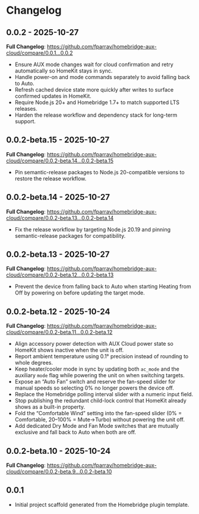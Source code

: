 # Changelog

## 0.0.2 - 2025-10-27

**Full Changelog**: https://github.com/fparrav/homebridge-aux-cloud/compare/0.0.1...0.0.2

- Ensure AUX mode changes wait for cloud confirmation and retry automatically so HomeKit stays in sync.
- Handle power-on and mode commands separately to avoid falling back to Auto.
- Refresh cached device state more quickly after writes to surface confirmed updates in HomeKit.
- Require Node.js 20+ and Homebridge 1.7+ to match supported LTS releases.
- Harden the release workflow and dependency stack for long-term support.

## 0.0.2-beta.15 - 2025-10-27

**Full Changelog**: https://github.com/fparrav/homebridge-aux-cloud/compare/0.0.2-beta.14...0.0.2-beta.15

- Pin semantic-release packages to Node.js 20-compatible versions to restore the release workflow.

## 0.0.2-beta.14 - 2025-10-27

**Full Changelog**: https://github.com/fparrav/homebridge-aux-cloud/compare/0.0.2-beta.13...0.0.2-beta.14

- Fix the release workflow by targeting Node.js 20.19 and pinning semantic-release packages for compatibility.

## 0.0.2-beta.13 - 2025-10-27

**Full Changelog**: https://github.com/fparrav/homebridge-aux-cloud/compare/0.0.2-beta.12...0.0.2-beta.13

- Prevent the device from falling back to Auto when starting Heating from Off by powering on before updating the target mode.

## 0.0.2-beta.12 - 2025-10-24

**Full Changelog**: https://github.com/fparrav/homebridge-aux-cloud/compare/0.0.2-beta.11...0.0.2-beta.12

- Align accessory power detection with AUX Cloud power state so HomeKit shows inactive when the unit is off.
- Report ambient temperature using 0.1° precision instead of rounding to whole degrees.
- Keep heater/cooler mode in sync by updating both `ac_mode` and the auxiliary `mode` flag while powering the unit on when switching targets.
- Expose an “Auto Fan” switch and reserve the fan-speed slider for manual speeds so selecting 0% no longer powers the device off.
- Replace the Homebridge polling interval slider with a numeric input field.
- Stop publishing the redundant child-lock control that HomeKit already shows as a built-in property.
- Fold the “Comfortable Wind” setting into the fan-speed slider (0% = Comfortable, 20–100% = Mute→Turbo) without powering the unit off.
- Add dedicated Dry Mode and Fan Mode switches that are mutually exclusive and fall back to Auto when both are off.

## 0.0.2-beta.10 - 2025-10-24

**Full Changelog**: https://github.com/fparrav/homebridge-aux-cloud/compare/0.0.2-beta.9...0.0.2-beta.10

## 0.0.1
- Initial project scaffold generated from the Homebridge plugin template.
